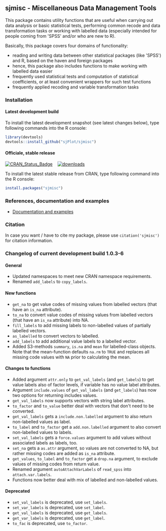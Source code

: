 sjmisc - Miscellaneous Data Management Tools
------------------------------------------------------------------------------
This package contains utility functions that are useful when carrying out data analysis or basic statistical tests, performing common recode and data transformation tasks or working with labelled data (especially intended for people coming from 'SPSS' and/or who are new to R).

Basically, this package covers four domains of functionality:
* reading and writing data between other statistical packages (like 'SPSS') and R, based on the haven and foreign packages
* hence, this package also includes functions to make working with labelled data easier
* frequently used statistical tests and computation of statistical coefficients, or at least convenient wrappers for such test functions
* frequently applied recoding and variable transformation tasks


### Installation

#### Latest development build

To install the latest development snapshot (see latest changes below), type following commands into the R console:

```r
library(devtools)
devtools::install_github("sjPlot/sjmisc")
```

#### Officiale, stable release
[![CRAN_Status_Badge](http://www.r-pkg.org/badges/version/sjmisc)](http://cran.r-project.org/package=sjmisc)
&#160;&#160;
[![downloads](http://cranlogs.r-pkg.org/badges/sjmisc)](http://cranlogs.r-pkg.org/)

To install the latest stable release from CRAN, type following command into the R console:

```r
install.packages("sjmisc")
```

### References, documentation and examples

- [Documentation and examples](http://www.strengejacke.de/sjPlot/)


### Citation

In case you want / have to cite my package, please use `citation('sjmisc')` for citation information. 


### Changelog of current development build 1.0.3-6

#### General
* Updated namespaces to meet new CRAN namespace requirements.
* Renamed `add_labels` to `copy_labels`.

#### New functions
* `get_na` to get value codes of missing values from labelled vectors (that have an `is_na` attribute).
* `to_na` to convert value codes of missing values from labelled vectors (that have an `is_na` attribute) into NA.
* `fill_labels` to add missing labels to non-labelled values of partially labelled vectors.
* `as_labelled` to convert vectors to labelled.
* `add_labels` to add additional value labels to a labelled vector.
* Added S3-methods `summary`, `is.na` and `mean` for labelled-class objects. Note that the mean-function defaults `na.rm` to `TRUE` and replaces all missing code values with `NA` prior to calculating the mean.

#### Changes to functions
* Added argument `attr.only` to `get_val_labels` (and `get_labels`) to get value labels also of factor levels, if variable has no value label attributes.
* Argument `include.values` of `get_val_labels` (and `get_labels`) has now two options for returning includes values.
* `get_val_labels` now supports vectors with string label attributes.
* `to_factor` and `to_value` better deal with vectors that don't need to be converted.
* `get_val_labels` gets a `include.non.labelled` argument to also return non-labelled values as label.
* `to_label` and `to_factor` get a `add.non.labelled` argument to also convert non-labelled values to labels.
* `set_val_labels` gets a `force.values` argument to add values without associated labels as labels, too.
* `set_na` gets a `as.attr` argument, so values are not converted to NA, but rather missing codes are added as `is_na` attribute.
* `get_values`, `to_label` and `to_factor` get a `drop.na` argument, to exclude values of missing codes from return value.
* Renamed argument `autoAttachVarLabels` of `read_spss` into `attach.var.labels`.
* Functions now better deal with mix of labelled and non-labelled values.

#### Deprecated
* `set_val_labels` is deprecated, use `set_labels`.
* `set_var_labels` is deprecated, use `set_label`.
* `get_val_labels` is deprecated, use `get_labels`.
* `get_var_labels` is deprecated, use `get_label`.
* `to_fac` is deprecated, use `to_factor`.
